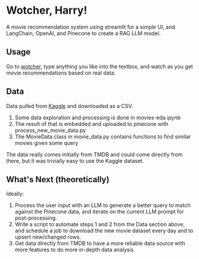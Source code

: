 # Wotcher, Harry!

A movie recommendation system using streamlit for a simple UI, and LangChain, OpenAI, and Pinecone to create a RAG LLM model. 

## Usage
Go to [wotcher](https://wotcher.streamlit.app/), type anything you like into the textbox, and watch as you get movie recommendations based on real data.

## Data

Data pulled from [Kaggle](https://www.kaggle.com/datasets/akshaypawar7/millions-of-movies/data) and downloaded as a CSV. 

1. Some data exploration and processing is done in movies-eda.ipynb
2. The result of that is embedded and uploaded to pinecone with process_new_movie_data.py
3. The MovieData class in movie_data.py contains functions to find similar movies given some query

The data really comes initially from TMDB and could come directly from there, but it was trivially easy to use the Kaggle dataset.

## What's Next (theoretically)

Ideally:
1. Process the user input with an LLM to generate a better query to match against the Pinecone data, and iterate on the current LLM prompt for post-processing.
2. Write a script to automate steps 1 and 2 from the Data section above, and schedule a job to download the new movie dataset every day and to upsert new/changed rows.
3. Get data directly from TMDB to have a more reliable data source with more features to do more in-depth data analysis
